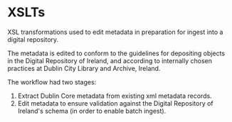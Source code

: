# XSLTs

XSL transformations used to edit metadata in preparation for ingest into a digital repository. 

The metadata is edited to conform to the guidelines for depositing objects in the Digital Repository of Ireland, and according to internally chosen practices at Dublin City Library and Archive, Ireland. 

The workflow had two stages:

1. Extract Dublin Core metadata from existing xml metadata records. 
2. Edit metadata to ensure validation against the Digital Repository of Ireland's schema (in order to enable batch ingest). 
